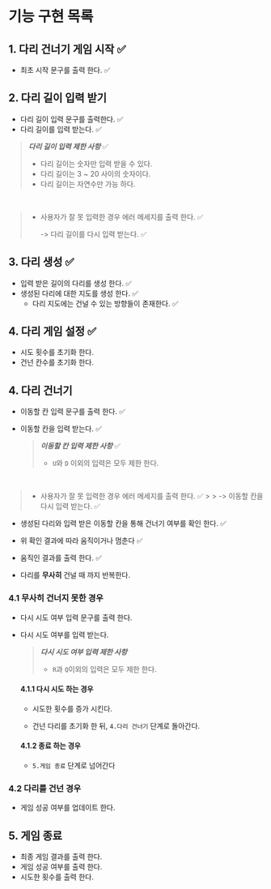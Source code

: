 # 기능 구현 목록

## 1. 다리 건너기 게임 시작 ✅

- 최초 시작 문구를 출력 한다. ✅

## 2. 다리 길이 입력 받기

- 다리 길이 입력 문구를 출력한다. ✅
- 다리 길이를 입력 받는다. ✅

> ***다리 길이 입력 제한 사항*** ✅
>
> - 다리 길이는 숫자만 입력 받을 수 있다.
> - 다리 길이는 3 ~ 20 사이의 숫자이다.
> - 다리 길이는 자연수만 가능 하다.

<br>

> - 사용자가 잘 못 입력한 경우 에러 메세지를 출력 한다. ✅
>
>   -> 다리 길이를 다시 입력 받는다. ✅

## 3. 다리 생성 ✅

- 입력 받은 길이의 다리를 생성 한다. ✅
- 생성된 다리에 대한 지도를 생성 한다. ✅
  - 다리 지도에는 건널 수 있는 방향들이 존재한다. ✅

## 4. 다리 게임 설정 ✅
- 시도 횟수를 초기화 한다.
- 건넌 칸수를 초기화 한다.

## 4. 다리 건너기

- 이동할 칸 입력 문구를 출력 한다. ✅

- 이동할 칸을 입력 받는다. ✅

  > ***이동할 칸 입력 제한 사항*** ✅
  >
  > - `U`와 `D` 이외의 입력은 모두 제한 한다.

<br>

> - 사용자가 잘 못 입력한 경우 에러 메세지를 출력 한다. ✅
    >
    >   -> 이동할 칸을 다시 입력 받는다. ✅

- 생성된 다리와 입력 받은 이동할 칸을 통해 건너기 여부를 확인 한다. ✅
- 위 확인 결과에 따라 움직이거나 멈춘다 ✅

- 움직인 결과를 출력 한다. ✅
- 다리를 **무사히** 건널 때 까지 반복한다.

### 4.1 무사히 건너지 못한 경우

- 다시 시도 여부 입력 문구를 출력 한다.

- 다시 시도 여부를 입력 받는다.

  > ***다시 시도 여부 입력 제한 사항***
  >
  > - `R`과 `Q`이외의 입력은 모두 제한 한다.

  #### 4.1.1 다시 시도 하는 경우

  - 시도한 횟수를 증가 시킨다.

  - 건넌 다리를 초기화 한 뒤, `4.다리 건너기` 단계로 돌아간다.

  #### 4.1.2 종료 하는 경우

  - `5.게임 종료` 단계로 넘어간다

### 4.2 다리를 건넌 경우

- 게임 성공 여부를 업데이트 한다.

## 5. 게임 종료

- 최종 게임 결과를 출력 한다.
- 게임 성공 여부를 출력 한다.
- 시도한 횟수를 출력 한다.


